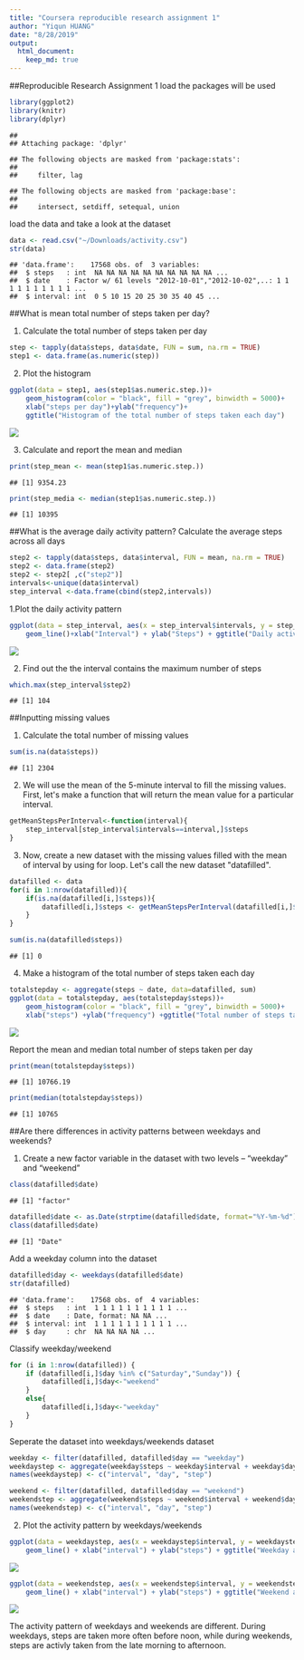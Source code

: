 ```yaml
---
title: "Coursera reproducible research assignment 1"
author: "Yiqun HUANG"
date: "8/28/2019"
output: 
  html_document: 
    keep_md: true
---
```


##Reproducible Research Assignment 1
load the packages will be used

```r
library(ggplot2)
library(knitr)
library(dplyr)
```

```
## 
## Attaching package: 'dplyr'
```

```
## The following objects are masked from 'package:stats':
## 
##     filter, lag
```

```
## The following objects are masked from 'package:base':
## 
##     intersect, setdiff, setequal, union
```

load the data and take a look at the dataset

```r
data <- read.csv("~/Downloads/activity.csv")
str(data)
```

```
## 'data.frame':	17568 obs. of  3 variables:
##  $ steps   : int  NA NA NA NA NA NA NA NA NA NA ...
##  $ date    : Factor w/ 61 levels "2012-10-01","2012-10-02",..: 1 1 1 1 1 1 1 1 1 1 ...
##  $ interval: int  0 5 10 15 20 25 30 35 40 45 ...
```

##What is mean total number of steps taken per day?
1. Calculate the total number of steps taken per day

```r
step <- tapply(data$steps, data$date, FUN = sum, na.rm = TRUE)
step1 <- data.frame(as.numeric(step))
```

2. Plot the histogram

```r
ggplot(data = step1, aes(step1$as.numeric.step.))+
    geom_histogram(color = "black", fill = "grey", binwidth = 5000)+
    xlab("steps per day")+ylab("frequency")+
    ggtitle("Histogram of the total number of steps taken each day")
```

![](PA1_template_files/figure-html/unnamed-chunk-4-1.png)<!-- -->

3. Calculate and report the mean and median

```r
print(step_mean <- mean(step1$as.numeric.step.))
```

```
## [1] 9354.23
```

```r
print(step_media <- median(step1$as.numeric.step.))
```

```
## [1] 10395
```

##What is the average daily activity pattern?
Calculate the average steps across all days

```r
step2 <- tapply(data$steps, data$interval, FUN = mean, na.rm = TRUE)
step2 <- data.frame(step2)
step2 <- step2[ ,c("step2")]
intervals<-unique(data$interval)
step_interval <-data.frame(cbind(step2,intervals))
```

1.Plot the daily activity pattern

```r
ggplot(data = step_interval, aes(x = step_interval$intervals, y = step_interval$step2))+
    geom_line()+xlab("Interval") + ylab("Steps") + ggtitle("Daily activity pattern")
```

![](PA1_template_files/figure-html/unnamed-chunk-7-1.png)<!-- -->

2. Find out the the interval contains the maximum number of steps

```r
which.max(step_interval$step2)
```

```
## [1] 104
```


##Inputting missing values
1. Calculate the total number of missing values

```r
sum(is.na(data$steps))
```

```
## [1] 2304
```

2. We will use the mean of the 5-minute interval to fill the missing values. First, let's make a function that will return the mean value for a particular interval.

```r
getMeanStepsPerInterval<-function(interval){
    step_interval[step_interval$intervals==interval,]$steps
}
```

3. Now, create a new dataset with the missing values filled with the mean of interval by using for loop. Let's call the new dataset "datafilled".

```r
datafilled <- data
for(i in 1:nrow(datafilled)){
    if(is.na(datafilled[i,]$steps)){
        datafilled[i,]$steps <- getMeanStepsPerInterval(datafilled[i,]$interval)
    }
}
```


```r
sum(is.na(datafilled$steps))
```

```
## [1] 0
```

4. Make a histogram of the total number of steps taken each day

```r
totalstepday <- aggregate(steps ~ date, data=datafilled, sum)
ggplot(data = totalstepday, aes(totalstepday$steps))+
    geom_histogram(color = "black", fill = "grey", binwidth = 5000)+
    xlab("steps") +ylab("frequency") +ggtitle("Total number of steps taken each day")
```

![](PA1_template_files/figure-html/unnamed-chunk-13-1.png)<!-- -->

Report the mean and median total number of steps taken per day

```r
print(mean(totalstepday$steps))
```

```
## [1] 10766.19
```

```r
print(median(totalstepday$steps))
```

```
## [1] 10765
```


##Are there differences in activity patterns between weekdays and weekends?
1. Create a new factor variable in the dataset with two levels – “weekday” and “weekend”

```r
class(datafilled$date)
```

```
## [1] "factor"
```

```r
datafilled$date <- as.Date(strptime(datafilled$date, format="%Y-%m-%d"))
class(datafilled$date)
```

```
## [1] "Date"
```

Add a weekday column into the dataset

```r
datafilled$day <- weekdays(datafilled$date)
str(datafilled)
```

```
## 'data.frame':	17568 obs. of  4 variables:
##  $ steps   : int  1 1 1 1 1 1 1 1 1 1 ...
##  $ date    : Date, format: NA NA ...
##  $ interval: int  1 1 1 1 1 1 1 1 1 1 ...
##  $ day     : chr  NA NA NA NA ...
```

Classify weekday/weekend

```r
for (i in 1:nrow(datafilled)) {
    if (datafilled[i,]$day %in% c("Saturday","Sunday")) {
        datafilled[i,]$day<-"weekend"
    }
    else{
        datafilled[i,]$day<-"weekday"
    }
}
```


Seperate the dataset into weekdays/weekends dataset

```r
weekday <- filter(datafilled, datafilled$day == "weekday")
weekdaystep <- aggregate(weekday$steps ~ weekday$interval + weekday$day, weekday, mean)
names(weekdaystep) <- c("interval", "day", "step")

weekend <- filter(datafilled, datafilled$day == "weekend")
weekendstep <- aggregate(weekend$steps ~ weekend$interval + weekend$day, weekend, mean)
names(weekendstep) <- c("interval", "day", "step")
```


2. Plot the activity pattern by weekdays/weekends

```r
ggplot(data = weekdaystep, aes(x = weekdaystep$interval, y = weekdaystep$step)) + 
    geom_line() + xlab("interval") + ylab("steps") + ggtitle("Weekday activity pattern")
```

![](PA1_template_files/figure-html/unnamed-chunk-19-1.png)<!-- -->

```r
ggplot(data = weekendstep, aes(x = weekendstep$interval, y = weekendstep$step)) + 
    geom_line() + xlab("interval") + ylab("steps") + ggtitle("Weekend activity pattern")
```

![](PA1_template_files/figure-html/unnamed-chunk-19-2.png)<!-- -->


The activity pattern of weekdays and weekends are different. 
During weekdays, steps are taken more often before noon, while during weekends, steps are activly taken from the late morning to afternoon.
